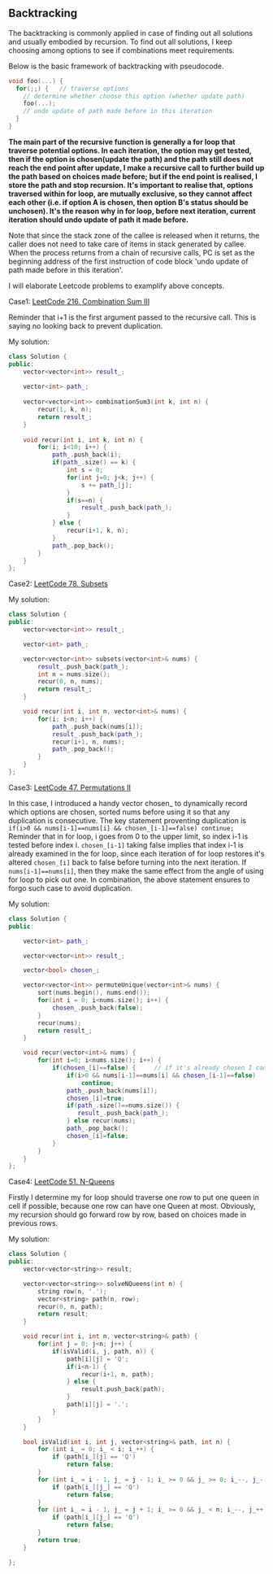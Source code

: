 ## 													Backtracking

The backtracking is commonly applied in case of finding out all solutions and usually embodied by recursion. To find out all solutions, I keep choosing among options to see if combinations meet requirements. 

Below is the basic framework of backtracking with pseudocode.

```cpp
void foo(...) {
  for(;;) {   // traverse options
    // determine whether choose this option (whether update path)
    foo(...);
    // undo update of path made before in this iteration
  }
}
```

**The main part of the recursive function is generally a for loop that traverse potential options. In each iteration, the option may get tested, then if the option is chosen(update the path) and the path still does not reach the end point after update, I make a recursive call to further build up the path based on choices made before; but if the end point is realised, I store the path and stop recursion. It's important to realise that, options traversed within for loop, are mutually exclusive, so they cannot affect each other (i.e. if option A is chosen, then option B's status should be unchosen). It's the reason why in for loop, before next iteration, current iteration should undo update of path it made before.** 

Note that since the stack zone of the callee is released when it returns, the caller does not need to take care of items in stack generated by callee.  When the process returns from a chain of recursive calls, PC is set as the beginning address of the first instruction of code block 'undo update of path made before in this iteration'. 

I will elaborate Leetcode problems to examplify above concepts. 

Case1: [LeetCode 216. Combination Sum III](https://leetcode.com/problems/combination-sum-iii/) 

Reminder that i+1 is the first argument passed to the recursive call. This is saying no looking back to prevent duplication. 

My solution:

```cpp
class Solution {
public:
    vector<vector<int>> result_;
  
    vector<int> path_;
  
    vector<vector<int>> combinationSum3(int k, int n) {
        recur(1, k, n);
        return result_;
    }
  
    void recur(int i, int k, int n) {
        for(i; i<10; i++) {
            path_.push_back(i);
            if(path_.size() == k) {
                int s = 0;
                for(int j=0; j<k; j++) {
                    s += path_[j];
                }
                if(s==n) {
                    result_.push_back(path_);
                }
            } else {
                recur(i+1, k, n);
            }
            path_.pop_back();     
        }  
    }
};
```

Case2: [LeetCode 78. Subsets](https://leetcode.com/problems/subsets/) 

My solution:

```cpp
class Solution {
public:
    vector<vector<int>> result_;

    vector<int> path_;

    vector<vector<int>> subsets(vector<int>& nums) {
        result_.push_back(path_);
        int n = nums.size();
        recur(0, n, nums);
        return result_;
    }

    void recur(int i, int n, vector<int>& nums) {
        for(i; i<n; i++) {
            path_.push_back(nums[i]);
            result_.push_back(path_);
            recur(i+1, n, nums);
            path_.pop_back();
        }
    }
};
```

Case3: [LeetCode 47. Permutations II](https://leetcode.com/problems/permutations-ii/) 

In this case, I introduced a handy vector chosen_ to dynamically record which options are chosen, sorted nums before using it so that any duplication is consecutive. The key statement proventing duplication is ``` if(i>0 && nums[i-1]==nums[i] && chosen_[i-1]==false) continue;``` Reminder that in for loop, i goes from 0 to the upper limit, so index i-1 is tested before index i. ```chosen_[i-1]``` taking false implies that index i-1 is already examined in the for loop, since each iteration of for loop restores it's altered ```chosen_[i]``` back to false before turning into the next iteration. If ```nums[i-1]==nums[i]```, then they make the same effect from the angle of using for loop to pick out one. In combination, the above statement ensures to forgo such case to avoid duplication.

My solution:

```cpp
class Solution {
public:

    vector<int> path_;

    vector<vector<int>> result_;

    vector<bool> chosen_;

    vector<vector<int>> permuteUnique(vector<int>& nums) {
        sort(nums.begin(), nums.end());
        for(int i = 0; i<nums.size(); i++) {
            chosen_.push_back(false);
        }
        recur(nums);
        return result_;
    }

    void recur(vector<int>& nums) {
        for(int i=0; i<nums.size(); i++) {
            if(chosen_[i]==false) {     // if it's already chosen I cannot take it into account
                if(i>0 && nums[i-1]==nums[i] && chosen_[i-1]==false)
                    continue;
                path_.push_back(nums[i]);
                chosen_[i]=true;
                if(path_.size()==nums.size()) {
                   result_.push_back(path_);
                } else recur(nums);
                path_.pop_back();
                chosen_[i]=false;
            }
        }
    }
};
```

Case4: [LeetCode 51. N-Queens](https://leetcode.com/problems/n-queens/description/) 

Firstly I determine my for loop should traverse one row to put one queen in cell if possible, because one row can have one Queen at most. Obviously, my recursion should go forward row by row, based on choices made in previous rows. 

My solution:

```cpp
class Solution {
public:
    vector<vector<string>> result;

    vector<vector<string>> solveNQueens(int n) {
        string row(n, '.');
        vector<string> path(n, row);
        recur(0, n, path);
        return result;
    }

    void recur(int i, int n, vector<string>& path) {
        for(int j = 0; j<n; j++) {
            if(isValid(i, j, path, n)) {
                path[i][j] = 'Q';
                if(i<n-1) {
                    recur(i+1, n, path);
                } else {
                    result.push_back(path);
                }
                path[i][j] = '.';
            }
        }
    }

    bool isValid(int i, int j, vector<string>& path, int n) {
        for (int i_ = 0; i_ < i; i_++) {
            if (path[i_][j] == 'Q') 
                return false;
        }
        for (int i_ = i - 1, j_ = j - 1; i_ >= 0 && j_ >= 0; i_--, j_--) {
            if (path[i_][j_] == 'Q') 
                return false;
        }
        for (int i_ = i - 1, j_ = j + 1; i_ >= 0 && j_ < n; i_--, j_++) {
            if (path[i_][j_] == 'Q') 
                return false;
        }
        return true;
    }

};
```

